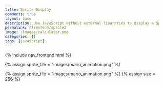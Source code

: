 ```yaml
---
title: Sprite Display
comments: true
layout: base
description: Use JavaScript without external libararies to display a Sprite.
permalink: /frontend/sprite2
image: /images/calculator.png
categories: []
tags: [javascript]
---
```


{% include nav_frontend.html %}

<!---
Sprite files are a collection of images that are combined into a single file 
-->
{% assign sprite_file = "images/mario_animation.png" %}
<!--- Sprite files are a collection of images that are combined into a single file -->
{% assign sprite_file = "images/mario_animation.png" %}
{% assign size = 256 %}

<!--- The <div> tag is used as a division for HTML elements. -->
<div class="row">
  <div class="column">
    <p id="sprite" class="sprite rest"></p>
  </div>
</div>

<!--- Embedded Cascading Style Sheet (CSS) rules, defines how HTML element look --->
<style>
  /* CSS style rules for the elements id's above...
    They all share same sprite properties
  */
  .sprite {
    height: {{size}}px;
    width: {{size}}px;
    background-image: url('{{site.baseurl}}/{{sprite_file}}');
    background-repeat: no-repeat;
  }

  /* background position of element */
  #sprite {
    background-position: 0px 0px;
  }
</style>

<!--- Embedded executable code--->
<script>
  var tID; //this variable used to capture setInterval() task ID
  var position = 0; //start position for the image slicer
  const offset = {{size}}; //offset of images in the sprite
  const steps = offset * 3; //total number of steps in the sprite image
  const interval = 100; //100 ms of interval for the setInterval()
  // row of images in sprite
  const restRow = 0;
  const walkRow = -offset * 2;
  const runRow = -offset * 4;

  function stopAnimate() {  //stop animate task ID
    clearInterval(tID);
  } 

  function startAnimate(row, images) {
    position = 0; // reset position for new animation
    tID = setInterval(() => { // task ID starts with animation interval
      // update backgroundPosition in DOM
      document.getElementById("sprite").style.backgroundPosition = `-${position}px ${row}px`; 
      if (position < steps) { //increment the position by offset on each interval
        position += offset;
      } else { 
        position = 0; 
      }
    }, interval); //time of interval
  } //end of startAnimate()

  window.addEventListener("keydown", (event) => {
    if (event.key === "ArrowRight") {
      if (event.repeat) {
        // run animation
        stopAnimate();
        startAnimate(runRow, 15);
      } else {
        // walk animation
        stopAnimate();
        startAnimate(walkRow, 8);
      }
    } else if (event.key === "ArrowLeft") {
      if (event.repeat) {
        // no animation
        stopAnimate();
      } else {
        // rest animation
        stopAnimate();
        startAnimate(restRow, 15);
      }
    }
  });

  // stop animation on window blur
  window.addEventListener("blur", () => {
    stopAnimate();
  });

  // start animation on window focus
  window.addEventListener("focus", () => {
    startAnimate(restRow, 15);
  });

  // start animation on page load or refresh
  document.addEventListener("DOMContentLoaded", () => {
    startAnimate(restRow, 15);
  });


</script>
